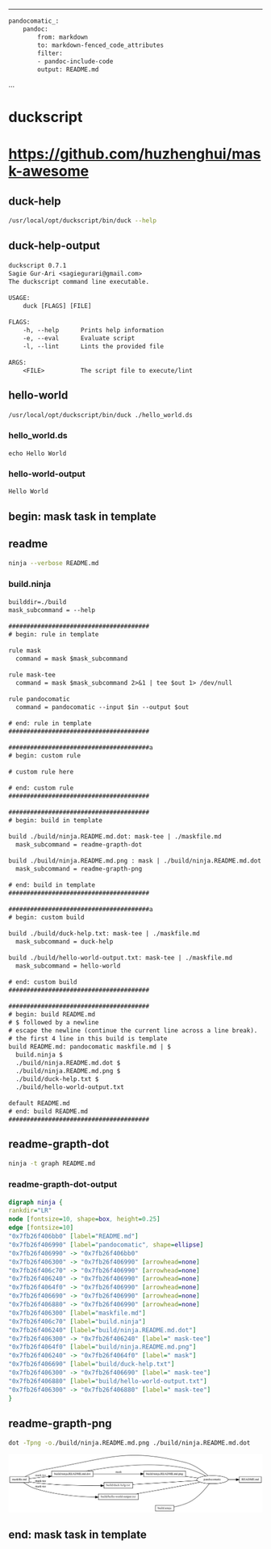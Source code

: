 ------------------------------------------------------------------------

    pandocomatic_:
        pandoc:
            from: markdown
            to: markdown-fenced_code_attributes
            filter:
            - pandoc-include-code
            output: README.md

...

# duckscript

# https://github.com/huzhenghui/mask-awesome

## duck-help

``` bash
/usr/local/opt/duckscript/bin/duck --help
```

## duck-help-output

``` plain
duckscript 0.7.1
Sagie Gur-Ari <sagiegurari@gmail.com>
The duckscript command line executable.

USAGE:
    duck [FLAGS] [FILE]

FLAGS:
    -h, --help      Prints help information
    -e, --eval      Evaluate script
    -l, --lint      Lints the provided file

ARGS:
    <FILE>          The script file to execute/lint

```

## hello-world

``` bash
/usr/local/opt/duckscript/bin/duck ./hello_world.ds
```

### hello_world.ds

``` duckscript
echo Hello World
```

### hello-world-output

``` plain
Hello World 
```

## begin: mask task in template

## readme

``` bash
ninja --verbose README.md
```

### build.ninja

``` ninja
builddir=./build
mask_subcommand = --help

#######################################
# begin: rule in template

rule mask
  command = mask $mask_subcommand

rule mask-tee
  command = mask $mask_subcommand 2>&1 | tee $out 1> /dev/null

rule pandocomatic
  command = pandocomatic --input $in --output $out

# end: rule in template
#######################################

#######################################a
# begin: custom rule

# custom rule here

# end: custom rule
#######################################

#######################################
# begin: build in template

build ./build/ninja.README.md.dot: mask-tee | ./maskfile.md
  mask_subcommand = readme-grapth-dot

build ./build/ninja.README.md.png : mask | ./build/ninja.README.md.dot
  mask_subcommand = readme-grapth-png

# end: build in template
#######################################

#######################################a
# begin: custom build

build ./build/duck-help.txt: mask-tee | ./maskfile.md
  mask_subcommand = duck-help

build ./build/hello-world-output.txt: mask-tee | ./maskfile.md
  mask_subcommand = hello-world

# end: custom build
#######################################

#######################################
# begin: build README.md
# $ followed by a newline
# escape the newline (continue the current line across a line break).
# the first 4 line in this build is template
build README.md: pandocomatic maskfile.md | $
  build.ninja $
  ./build/ninja.README.md.dot $
  ./build/ninja.README.md.png $
  ./build/duck-help.txt $
  ./build/hello-world-output.txt

default README.md
# end: build README.md
#######################################
```

## readme-grapth-dot

``` bash
ninja -t graph README.md
```

### readme-grapth-dot-output

``` dot
digraph ninja {
rankdir="LR"
node [fontsize=10, shape=box, height=0.25]
edge [fontsize=10]
"0x7fb26f406bb0" [label="README.md"]
"0x7fb26f406990" [label="pandocomatic", shape=ellipse]
"0x7fb26f406990" -> "0x7fb26f406bb0"
"0x7fb26f406300" -> "0x7fb26f406990" [arrowhead=none]
"0x7fb26f406c70" -> "0x7fb26f406990" [arrowhead=none]
"0x7fb26f406240" -> "0x7fb26f406990" [arrowhead=none]
"0x7fb26f4064f0" -> "0x7fb26f406990" [arrowhead=none]
"0x7fb26f406690" -> "0x7fb26f406990" [arrowhead=none]
"0x7fb26f406880" -> "0x7fb26f406990" [arrowhead=none]
"0x7fb26f406300" [label="maskfile.md"]
"0x7fb26f406c70" [label="build.ninja"]
"0x7fb26f406240" [label="build/ninja.README.md.dot"]
"0x7fb26f406300" -> "0x7fb26f406240" [label=" mask-tee"]
"0x7fb26f4064f0" [label="build/ninja.README.md.png"]
"0x7fb26f406240" -> "0x7fb26f4064f0" [label=" mask"]
"0x7fb26f406690" [label="build/duck-help.txt"]
"0x7fb26f406300" -> "0x7fb26f406690" [label=" mask-tee"]
"0x7fb26f406880" [label="build/hello-world-output.txt"]
"0x7fb26f406300" -> "0x7fb26f406880" [label=" mask-tee"]
}
```

## readme-grapth-png

``` bash
dot -Tpng -o./build/ninja.README.md.png ./build/ninja.README.md.dot
```

![README.md](./build/ninja.README.md.png)

## end: mask task in template
